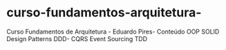 # curso-fundamentos-arquitetura-
Curso Fundamentos de Arquitetura - Eduardo Pires-
Conteúdo
OOP
SOLID
Design Patterns
DDD-
CQRS
Event Sourcing
TDD

